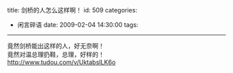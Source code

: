 title: 剑桥的人怎么这样啊！
id: 509
categories:
  - 闲言碎语
date: 2009-02-04 14:30:00
tags:
---

竟然剑桥能出这样的人，好无奈啊！
</br>竟然对温总理扔鞋，总理，好样的！
</br>http://www.tudou.com/v/UktabslLK6o